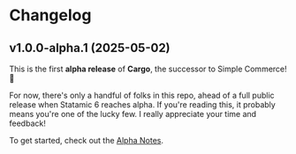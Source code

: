 # Changelog

## v1.0.0-alpha.1 (2025-05-02)

This is the first **alpha release** of **Cargo**, the successor to Simple Commerce! 🚀

For now, there's only a handful of folks in this repo, ahead of a full public release when Statamic 6 reaches alpha. If you're reading this, it probably means you're one of the lucky few. I really appreciate your time and feedback!

To get started, check out the [Alpha Notes](https://builtwithcargo.dev/docs/alpha-notes).